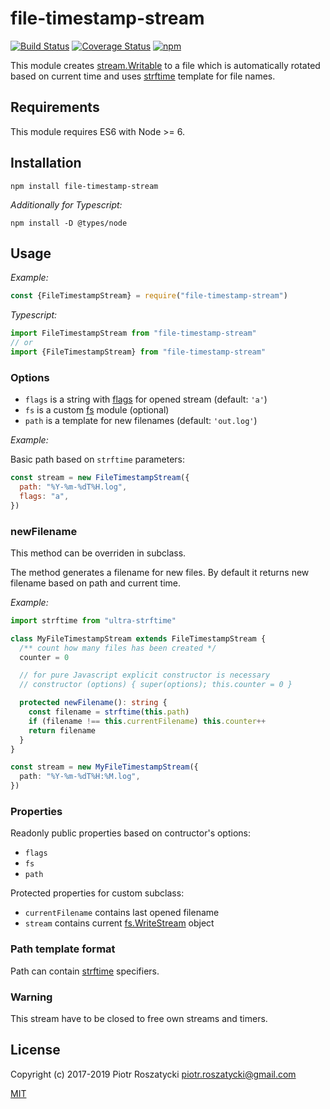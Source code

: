 # file-timestamp-stream

<!-- markdownlint-disable MD013 -->

[![Build Status](https://secure.travis-ci.org/dex4er/js-file-timestamp-stream.svg)](http://travis-ci.org/dex4er/js-file-timestamp-stream) [![Coverage Status](https://coveralls.io/repos/github/dex4er/js-file-timestamp-stream/badge.svg)](https://coveralls.io/github/dex4er/js-file-timestamp-stream) [![npm](https://img.shields.io/npm/v/file-timestamp-stream.svg)](https://www.npmjs.com/package/file-timestamp-stream)

<!-- markdownlint-enable MD013 -->

This module creates
[stream.Writable](https://nodejs.org/api/stream.html#stream_class_stream_writable)
to a file which is automatically rotated based on current time and uses
[strftime](https://www.npmjs.com/package/strftime) template for file names.

## Requirements

This module requires ES6 with Node >= 6.

## Installation

```shell
npm install file-timestamp-stream
```

_Additionally for Typescript:_

```shell
npm install -D @types/node
```

## Usage

_Example:_

```js
const {FileTimestampStream} = require("file-timestamp-stream")
```

_Typescript:_

```ts
import FileTimestampStream from "file-timestamp-stream"
// or
import {FileTimestampStream} from "file-timestamp-stream"
```

### Options

- `flags` is a string with
  [flags](https://nodejs.org/api/fs.html#fs_fs_open_path_flags_mode_callback)
  for opened stream (default: `'a'`)
- `fs` is a custom [fs](https://nodejs.org/api/fs.html) module (optional)
- `path` is a template for new filenames (default: `'out.log'`)

_Example:_

Basic path based on `strftime` parameters:

```js
const stream = new FileTimestampStream({
  path: "%Y-%m-%dT%H.log",
  flags: "a",
})
```

### newFilename

This method can be overriden in subclass.

The method generates a filename for new files. By default it returns new
filename based on path and current time.

_Example:_

```ts
import strftime from "ultra-strftime"

class MyFileTimestampStream extends FileTimestampStream {
  /** count how many files has been created */
  counter = 0

  // for pure Javascript explicit constructor is necessary
  // constructor (options) { super(options); this.counter = 0 }

  protected newFilename(): string {
    const filename = strftime(this.path)
    if (filename !== this.currentFilename) this.counter++
    return filename
  }
}

const stream = new MyFileTimestampStream({
  path: "%Y-%m-%dT%H:%M.log",
})
```

### Properties

Readonly public properties based on contructor's options:

- `flags`
- `fs`
- `path`

Protected properties for custom subclass:

- `currentFilename` contains last opened filename
- `stream` contains current
  [fs.WriteStream](https://nodejs.org/api/fs.html#fs_class_fs_writestream)
  object

### Path template format

Path can contain [strftime](https://www.npmjs.com/package/strftime) specifiers.

### Warning

This stream have to be closed to free own streams and timers.

## License

Copyright (c) 2017-2019 Piotr Roszatycki <piotr.roszatycki@gmail.com>

[MIT](https://opensource.org/licenses/MIT)
